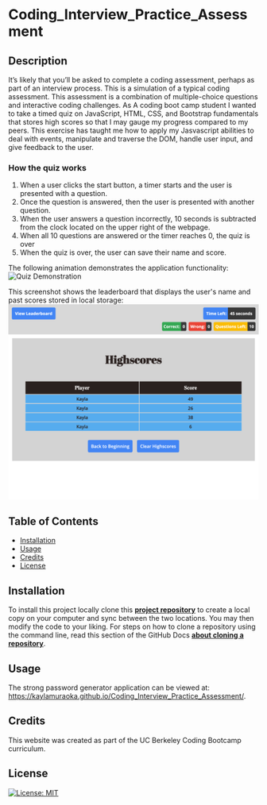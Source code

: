 # Coding_Interview_Practice_Assessment

## Description

It’s likely that you’ll be asked to complete a coding assessment, perhaps as part of an interview process. This is a simulation of a typical coding assessment. This assessment is a combination of multiple-choice questions and interactive coding challenges. As A coding boot camp student
I wanted to take a timed quiz on JavaScript, HTML, CSS, and Bootstrap fundamentals that stores high scores so that I may gauge my progress compared to my peers. This exercise has taught me how to apply my Jasvascript abilities to deal with events, manipulate and traverse the DOM, handle user input, and give feedback to the user.

### How the quiz works

1. When a user clicks the start button, a timer starts and the user is presented with a question.
2. Once the question is answered, then the user is presented with another question.
3. When the user answers a question incorrectly, 10 seconds is subtracted from the clock located on the upper right of the webpage.
4. When all 10 questions are answered or the timer reaches 0, the quiz is over
5. When the quiz is over, the user can save their name and score.

The following animation demonstrates the application functionality:
![Quiz Demonstration](./assets/images/DemoOfCodeQuiz.gif)

This screenshot shows the leaderboard that displays the user's name and past scores stored in local storage:
![Screenshot of leaderboard](./assets/images/leaderboad_screenshot.png)

## Table of Contents

- [Installation](#installation)
- [Usage](#usage)
- [Credits](#credits)
- [License](#license)

## Installation

To install this project locally clone this [**project repository**](https://github.com/kaylamuraoka/Coding_Interview_Practice_Assessment) to create a local copy on your computer and sync between the two locations. You may then modify the code to your liking. For steps on how to clone a repository using the command line, read this section of the GitHub Docs [**about cloning a repository**](https://docs.github.com/en/free-pro-team@latest/github/creating-cloning-and-archiving-repositories/cloning-a-repository#about-cloning-a-repository).

## Usage

The strong password generator application can be viewed at: https://kaylamuraoka.github.io/Coding_Interview_Practice_Assessment/.

## Credits

This website was created as part of the UC Berkeley Coding Bootcamp curriculum.

## License

[![License: MIT](https://img.shields.io/badge/License-MIT-yellow.svg)](https://opensource.org/licenses/MIT)
